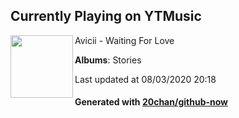 ## Currently Playing on YTMusic

[<img align="left" width="100" src="https://lh3.googleusercontent.com/gNvQI_me1i5v3oXEaJCPYpjhYj5yQSObQNnKsBYTZhWqax62D6AslMc1z7Euvl2r6wnvuqWeLzFGUv5R">](https://music.youtube.com/channel/UCuACQmW04T3v9Mz_1_suFYw)

Avicii - Waiting For Love

**Albums**: Stories

Last updated at 08/03/2020 20:18

#### Generated with [20chan/github-now](https://github.com/20chan/github-now)


<!--
**20chan/20chan** is a ✨ _special_ ✨ repository because its `README.md` (this file) appears on your GitHub profile.

Here are some ideas to get you started:

- 🔭 I’m currently working on ...
- 🌱 I’m currently learning ...
- 👯 I’m looking to collaborate on ...
- 🤔 I’m looking for help with ...
- 💬 Ask me about ...
- 📫 How to reach me: ...
- 😄 Pronouns: ...
- ⚡ Fun fact: ...
-->
